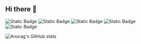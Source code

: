 ## Hi there 👋

<img alt="Static Badge" src="https://img.shields.io/badge/Python-programmer-blue?style=flat&logo=python"> <img alt="Static Badge" src="https://img.shields.io/badge/Ansible-user-green?style=flat&logo=ansible"> <img alt="Static Badge" src="https://img.shields.io/badge/grafana-admin-orange?style=flat&logo=grafana"> <img alt="Static Badge" src="https://img.shields.io/badge/zabbix-admin-red?style=flat&logo=zabbix"> <img alt="Static Badge" src="https://img.shields.io/badge/cisco-CCNA-green?style=flat&logo=cisco">



![Anurag's GitHub stats](https://github-readme-stats.vercel.app/api?username=feo255&show_icons=true&theme=aura_dark)



